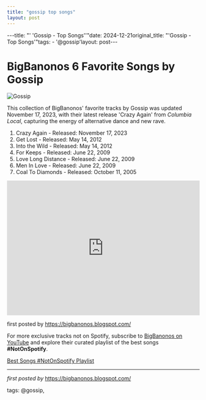 ```yaml
---
title: "gossip top songs"
layout: post
---
```

---title: "' 'Gossip - Top Songs''"date: 2024-12-21original_title: "'Gossip - Top Songs'"tags:  - '@gossip'layout: post---<h1>BigBanonos 6 Favorite Songs by Gossip</h1><img alt="Gossip" src="https://upload.wikimedia.org/wikipedia/commons/thumb/9/96/Beth_Ditto_-_Gossip_-_Roskilde_Festival_2012.jpg/238px-Beth_Ditto_-_Gossip_-_Roskilde_Festival_2012.jpg" /> <p>This collection of BigBanonos' favorite tracks by Gossip was updated November 17, 2023, with their latest release 'Crazy Again' from *Columbia Local*, capturing the energy of alternative dance and new rave.</p> <ol> <li>Crazy Again - Released: November 17, 2023</li> <li>Get Lost - Released: May 14, 2012</li> <li>Into the Wild - Released: May 14, 2012</li> <li>For Keeps - Released: June 22, 2009</li> <li>Love Long Distance - Released: June 22, 2009</li> <li>Men In Love - Released: June 22, 2009</li> <li>Coal To Diamonds - Released: October 11, 2005</li></ol> <div> <iframe allow="autoplay; clipboard-write; encrypted-media; fullscreen; picture-in-picture" allowfullscreen="" frameborder="0" height="352" loading="lazy" src="https://open.spotify.com/embed/playlist/4bfe4CyUCHzUFdKp1ywlFh?utm_source=generator" width="100%"></iframe></div> <p>first posted by https://bigbanonos.blogspot.com/</p> <!--Subscribe and Playlist Links--><div>    <p>For more exclusive tracks not on Spotify, subscribe to <a href="https://www.youtube.com/@BigBanonos" target="_blank">BigBanonos on YouTube</a> and explore their curated playlist of the best songs <strong>#NotOnSpotify</strong>.</p>    <p><a href="https://www.youtube.com/playlist?list=PLtuNtuTatqI0kFahUCbtbfenC_ET5O_tr" target="_blank">Best Songs #NotOnSpotify Playlist<br /></a></p></div><hr /><p><em>first posted by</em> <a href="https://bigbanonos.blogspot.com/" rel="noopener" target="_new">https://bigbanonos.blogspot.com/</a></p><p>tags: @gossip,</p>